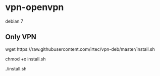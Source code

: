 # vpn-openvpn
debian 7
<!DOCTYPE html>
<html>
<head>
</head>
<body>
<h2>Only VPN</h2>
<p>wget https://raw.githubusercontent.com/irtec/vpn-deb/master/install.sh</p>
<p>chmod +x install.sh</p>
<p>./install.sh</p>

</body>
</html>
